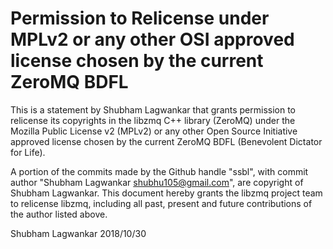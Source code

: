 # Permission to Relicense under MPLv2 or any other OSI approved license chosen by the current ZeroMQ BDFL

This is a statement by Shubham Lagwankar that grants permission to
relicense its copyrights in the libzmq C++ library (ZeroMQ) under the
Mozilla Public License v2 (MPLv2) or any other Open Source Initiative
approved license chosen by the current ZeroMQ BDFL (Benevolent
Dictator for Life).

A portion of the commits made by the Github handle "ssbl", with
commit author "Shubham Lagwankar <shubhu105@gmail.com>", are
copyright of Shubham Lagwankar.  This document hereby grants the libzmq
project team to relicense libzmq, including all past, present and
future contributions of the author listed above.

Shubham Lagwankar
2018/10/30


